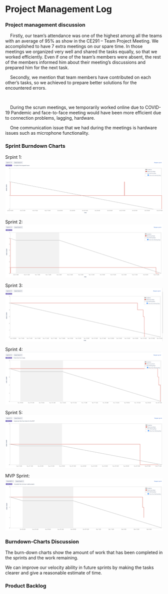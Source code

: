 # Project Management Log

### Project management discussion

&nbsp;&nbsp;&nbsp;&nbsp;Firstly, our team’s attendance was one of the highest among all the teams with an average of 95% as show in the CE291 – Team Project Meeting. We accomplished to have 7 extra meetings on our spare time. In those meetings we organized very well and shared the tasks equally, so that we worked efficiently. Even if one of the team’s members were absent, the rest of the members informed him about their meeting’s discussions and prepared him for the next task.

&nbsp;&nbsp;&nbsp;&nbsp;Secondly, we mention that team members have contributed on each other’s tasks, so we achieved to prepare better solutions for the encountered errors.

&nbsp;&nbsp;&nbsp;&nbsp;

&nbsp;&nbsp;&nbsp;&nbsp;During the scrum meetings, we temporarily worked online due to COVID-19 Pandemic and face-to-face meeting would have been more efficient due to connection problems, lagging, hardware.  

&nbsp;&nbsp;&nbsp;&nbsp;One communication issue that we had during the meetings is hardware issues such as microphone functionality. 

### Sprint Burndown Charts

Srpint 1:
![alt text](/img/sprint1.png "Sprint_1")

Sprint 2: 
![alt text](/img/sprint2.png "Sprint_2")

Sprint 3:
![alt text](/img/sprint3.png "Sprint_3")

Sprint 4:
![alt text](/img/sprint4.png "Sprint_4")

Sprint 5:
![alt text](/img/sprint5.png "Sprint_5")

MVP Sprint:
![alt text](/img/mvp_sprint.png "MVP_Sprint")

### Burndown-Charts Discussion

The burn-down charts show the amount of work that has been completed in the sprints and the work remaining.

We can improve our velocity ability in future sprints by making the tasks clearer and give a reasonable estimate of time.

### Product Backlog




